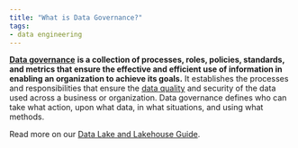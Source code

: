 ```yaml
---
title: "What is Data Governance?"
tags:
- data engineering
---
```

[**Data governance**](https://www.talend.com/resources/what-is-data-governance/) **is a collection of processes, roles, policies, standards, and metrics that ensure the effective and efficient use of information in enabling an organization to achieve its goals.** It establishes the processes and responsibilities that ensure the [data quality](term/data%20quality.md) and security of the data used across a business or organization. Data governance defines who can take what action, upon what data, in what situations, and using what methods.

Read more on our [Data Lake and Lakehouse Guide](https://airbyte.com/blog/data-lake-lakehouse-guide-powered-by-table-formats-delta-lake-iceberg-hudi).